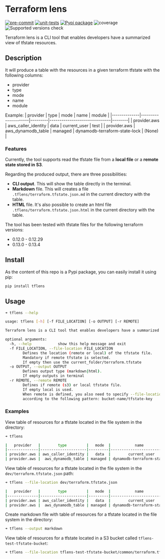 # Terraform lens

[![pre-commit](https://github.com/neovasili/tflens/workflows/pre-commit/badge.svg)](https://github.com/neovasili/tflens)
[![unit-tests](https://github.com/neovasili/tflens/workflows/unit-tests/badge.svg)](https://github.com/neovasili/tflens)
[![Pypi package](https://img.shields.io/static/v1.svg?label=Pypi&message=1.0.0&color=blue)](https://pypi.python.org/pypi/tflens/)
![coverage](https://img.shields.io/static/v1.svg?label=coverage&message=40%25&color=yellow)
![Supported versions check](https://codebuild.eu-west-1.amazonaws.com/badges?uuid=eyJlbmNyeXB0ZWREYXRhIjoiNjBlaXhCTElOdFB4a2xnVm9vNmQ3NzlnVFBaZjRlVFI4emdiSnhybVJqWXpxRlgwRTVqV1p0eTJwVXRhZkJFaHF4KytTVVZJcitEWmdpNjNqaGRsSGNzPSIsIml2UGFyYW1ldGVyU3BlYyI6ImdHZHl4S3RnMzJydDFZVjkiLCJtYXRlcmlhbFNldFNlcmlhbCI6MX0%3D&branch=master)

Terraform lens is a CLI tool that enables developers have a summarized view of tfstate resources.

## Description

It will produce a table with the resources in a given terraform tfstate with the following columns:

* provider
* type
* mode
* name
* module

Example:
|   provider   |        type         |   mode  |           name                | module |
|--------------|---------------------|---------|-------------------------------|--------|
| provider.aws | aws_caller_identity |   data  |        current_user           |  test  |
| provider.aws |  aws_dynamodb_table | managed | dynamodb-terraform-state-lock | (None) |

### Features

Currently, the tool supports read the tfstate file from a **local file** or a **remote state stored in S3**.

Regarding the produced output, there are three possibilities:

* **CLI output**. This will show the table directly in the terminal.
* **Markdown** file. This will creates a file `.tflens/terraform.tfstate.json.md` in the current directory with the table.
* **HTML** file. It's also possible to create an html file `.tflens/terraform.tfstate.json.html` in the current directory with the table.

The tool has been tested with tfstate files for the following terraform versions:

* 0.12.0 - 0.12.29
* 0.13.0 - 0.13.4

## Install

As the content of this repo is a Pypi package, you can easily install it using pip:

```bash
pip install tflens
```

## Usage

```bash
➜ tflens --help

usage: tflens [-h] [-f FILE_LOCATION] [-o OUTPUT] [-r REMOTE]

Terraform lens is a CLI tool that enables developers have a summarized view of tfstate resources.

optional arguments:
  -h, --help            show this help message and exit
  -f FILE_LOCATION, --file-location FILE_LOCATION
        Defines the location (remote or local) of the tfstate file.
        Mandatory if remote tfstate is selected.
        If empty then use the current_folder/terraform.tfstate
  -o OUTPUT, --output OUTPUT
        Defines output type (markdown|html).
        If empty outputs in terminal
  -r REMOTE, --remote REMOTE
        Defines if remote (s3) or local tfstate file.
        If empty local is used.
        When remote is defined, you also need to specify --file-location with the tfstate location
        according to the following pattern: bucket-name/tfstate-key
```

### Examples

View table of resources for a tfstate located in the file system in the directory:

```bash
➜ tflens

|   provider   |        type         |   mode  |           name                | module |
|--------------|---------------------|---------|-------------------------------|--------|
| provider.aws | aws_caller_identity |   data  |        current_user           |  test  |
| provider.aws |  aws_dynamodb_table | managed | dynamodb-terraform-state-lock | (None) |
```

View table of resources for a tfstate located in the file system in the `dev/terraform.tfstate.json` path:

```bash
➜ tflens --file-location dev/terraform.tfstate.json

|   provider   |        type         |   mode  |           name                | module |
|--------------|---------------------|---------|-------------------------------|--------|
| provider.aws | aws_caller_identity |   data  |        current_user           |  test  |
| provider.aws |  aws_dynamodb_table | managed | dynamodb-terraform-state-lock | (None) |
```

Create markdown file with table of resources for a tfstate located in the file system in the directory:

```bash
➜ tflens --output markdown
```

View table of resources for a tfstate located in a S3 bucket called `tflens-test-tfstate-bucket`:

```bash
➜ tflens --file-location tflens-test-tfstate-bucket/common/terraform.tfstate --remote s3
```
